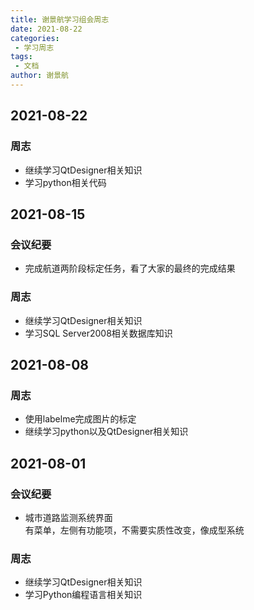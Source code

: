 ```yaml
---
title: 谢景航学习组会周志
date: 2021-08-22
categories:
 - 学习周志
tags:
 - 文档
author: 谢景航
---
```

## 2021-08-22 
### 周志
- 继续学习QtDesigner相关知识
- 学习python相关代码

## 2021-08-15
### 会议纪要
- 完成航道两阶段标定任务，看了大家的最终的完成结果 
### 周志
- 继续学习QtDesigner相关知识
- 学习SQL Server2008相关数据库知识

## 2021-08-08
### 周志
- 使用labelme完成图片的标定
- 继续学习python以及QtDesigner相关知识

## 2021-08-01
### 会议纪要
- 城市道路监测系统界面  
有菜单，左侧有功能项，不需要实质性改变，像成型系统  
### 周志
- 继续学习QtDesigner相关知识
- 学习Python编程语言相关知识

